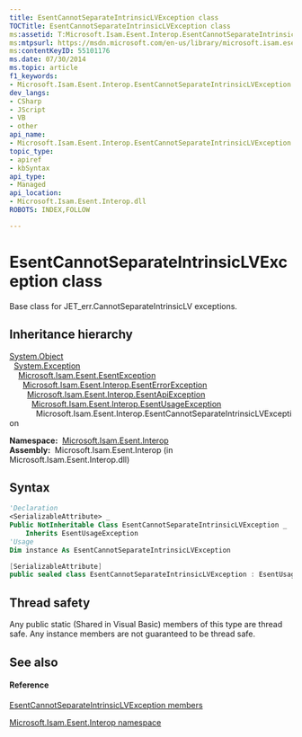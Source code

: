 ```yaml
---
title: EsentCannotSeparateIntrinsicLVException class
TOCTitle: EsentCannotSeparateIntrinsicLVException class
ms:assetid: T:Microsoft.Isam.Esent.Interop.EsentCannotSeparateIntrinsicLVException
ms:mtpsurl: https://msdn.microsoft.com/en-us/library/microsoft.isam.esent.interop.esentcannotseparateintrinsiclvexception(v=EXCHG.10)
ms:contentKeyID: 55101176
ms.date: 07/30/2014
ms.topic: article
f1_keywords:
- Microsoft.Isam.Esent.Interop.EsentCannotSeparateIntrinsicLVException
dev_langs:
- CSharp
- JScript
- VB
- other
api_name: 
- Microsoft.Isam.Esent.Interop.EsentCannotSeparateIntrinsicLVException
topic_type: 
- apiref
- kbSyntax
api_type: 
- Managed
api_location: 
- Microsoft.Isam.Esent.Interop.dll
ROBOTS: INDEX,FOLLOW

---
```


# EsentCannotSeparateIntrinsicLVException class

Base class for JET_err.CannotSeparateIntrinsicLV exceptions.

## Inheritance hierarchy

[System.Object](https://docs.microsoft.com/dotnet/api/system.object?redirectedfrom=MSDN)  
  [System.Exception](https://docs.microsoft.com/dotnet/api/system.exception?redirectedfrom=MSDN)  
    [Microsoft.Isam.Esent.EsentException](dn292088\(v=exchg.10\).md)  
      [Microsoft.Isam.Esent.Interop.EsentErrorException](dn274314\(v=exchg.10\).md)  
        [Microsoft.Isam.Esent.Interop.EsentApiException](dn334231\(v=exchg.10\).md)  
          [Microsoft.Isam.Esent.Interop.EsentUsageException](dn350849\(v=exchg.10\).md)  
            Microsoft.Isam.Esent.Interop.EsentCannotSeparateIntrinsicLVException  

**Namespace:**  [Microsoft.Isam.Esent.Interop](hh596136\(v=exchg.10\).md)  
**Assembly:**  Microsoft.Isam.Esent.Interop (in Microsoft.Isam.Esent.Interop.dll)

## Syntax

``` vb
'Declaration
<SerializableAttribute> _
Public NotInheritable Class EsentCannotSeparateIntrinsicLVException _
    Inherits EsentUsageException
'Usage
Dim instance As EsentCannotSeparateIntrinsicLVException
```

``` csharp
[SerializableAttribute]
public sealed class EsentCannotSeparateIntrinsicLVException : EsentUsageException
```

## Thread safety

Any public static (Shared in Visual Basic) members of this type are thread safe. Any instance members are not guaranteed to be thread safe.

## See also

#### Reference

[EsentCannotSeparateIntrinsicLVException members](dn274181\(v=exchg.10\).md)

[Microsoft.Isam.Esent.Interop namespace](hh596136\(v=exchg.10\).md)

